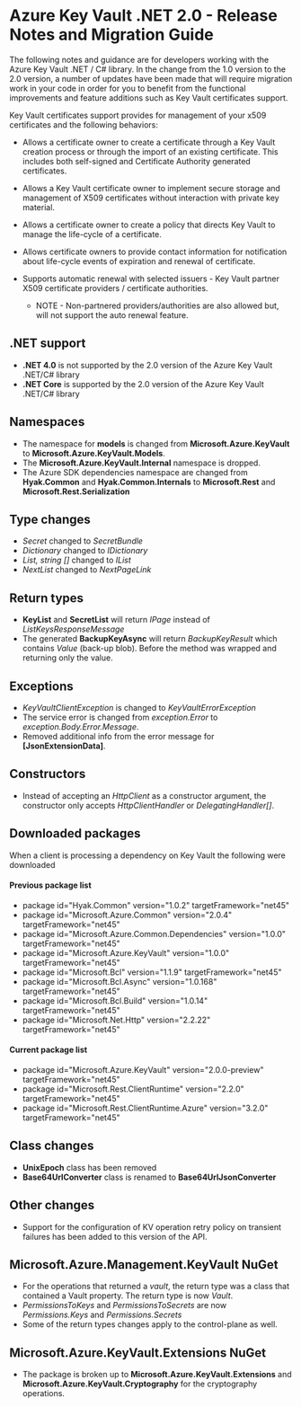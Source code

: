 <properties
    pageTitle="Key Vault .NET 2.x API Release Notes| Azure"
    description=".NET developers will use this API to code for Azure Key Vault"
    services="key-vault"
    documentationcenter=""
    author="BrucePerlerMS"
    manager="mbaldwin"
    editor="bruceper" />
<tags
    ms.assetid="1cccf21b-5be9-4a49-8145-483b695124ba"
    ms.service="key-vault"
    ms.devlang="CSharp"
    ms.topic="article"
    ms.tgt_pltfrm="na"
    ms.workload="identity"
    ms.date="01/07/2017"
    wacn.date=""
    ms.author="bruceper" />

# Azure Key Vault .NET 2.0 - Release Notes and Migration Guide
The following notes and guidance are for developers working with the Azure Key Vault .NET / C# library. In the change from the 1.0 version to the 2.0 version, a number of updates have been made that will require migration work in your code in order for you to benefit from the functional improvements and feature additions such as Key Vault certificates support.

Key Vault certificates support provides for management of your x509 certificates and the following behaviors:  

- Allows a certificate owner to create a certificate through a Key Vault creation process or through the import of an existing certificate. This includes both self-signed and Certificate Authority generated certificates.
- Allows a Key Vault certificate owner to implement secure storage and management of X509 certificates without interaction with private key material.  
- Allows a certificate owner to create a policy that directs Key Vault to manage the life-cycle of a certificate.  
- Allows certificate owners to provide contact information for notification about life-cycle events of expiration and renewal of certificate.  
- Supports automatic renewal with selected issuers - Key Vault partner X509 certificate providers / certificate authorities.
  
  - NOTE - Non-partnered providers/authorities are also allowed but, will not support the auto renewal feature.

## .NET support
- **.NET 4.0** is not supported by the 2.0 version of the Azure Key Vault .NET/C# library
- **.NET Core** is supported by the 2.0 version of the Azure Key Vault .NET/C# library

## Namespaces
- The namespace for **models** is changed from **Microsoft.Azure.KeyVault** to **Microsoft.Azure.KeyVault.Models**.
- The **Microsoft.Azure.KeyVault.Internal** namespace is dropped.
- The Azure SDK dependencies namespace are changed from **Hyak.Common** and **Hyak.Common.Internals** to **Microsoft.Rest** and **Microsoft.Rest.Serialization**

## Type changes
- *Secret* changed to *SecretBundle*
- *Dictionary* changed to *IDictionary*
- *List<T>, string []* changed to *IList<T>*
- *NextList* changed to  *NextPageLink*

## Return types
- **KeyList** and **SecretList** will return *IPage<T>* instead of *ListKeysResponseMessage*
- The generated **BackupKeyAsync** will return *BackupKeyResult* which contains *Value* (back-up blob). Before the method was wrapped and returning only the value.

## Exceptions
- *KeyVaultClientException* is changed to *KeyVaultErrorException*
- The service error is changed from *exception.Error* to *exception.Body.Error.Message*.
- Removed additional info from the error message for **[JsonExtensionData]**.

## Constructors
- Instead of accepting an *HttpClient* as a constructor argument, the constructor only accepts *HttpClientHandler* or *DelegatingHandler[]*.

## Downloaded packages
When a client is processing a  dependency on Key Vault the following were downloaded

#### Previous package list
- package id="Hyak.Common" version="1.0.2" targetFramework="net45"
- package id="Microsoft.Azure.Common" version="2.0.4" targetFramework="net45"
- package id="Microsoft.Azure.Common.Dependencies" version="1.0.0" targetFramework="net45"
- package id="Microsoft.Azure.KeyVault" version="1.0.0" targetFramework="net45"
- package id="Microsoft.Bcl" version="1.1.9" targetFramework="net45"
- package id="Microsoft.Bcl.Async" version="1.0.168" targetFramework="net45"
- package id="Microsoft.Bcl.Build" version="1.0.14" targetFramework="net45"
- package id="Microsoft.Net.Http" version="2.2.22" targetFramework="net45"

#### Current package list
- package id="Microsoft.Azure.KeyVault" version="2.0.0-preview" targetFramework="net45"
- package id="Microsoft.Rest.ClientRuntime" version="2.2.0" targetFramework="net45"
- package id="Microsoft.Rest.ClientRuntime.Azure" version="3.2.0" targetFramework="net45"

## Class changes
- **UnixEpoch** class has been removed
- **Base64UrlConverter** class is renamed to **Base64UrlJsonConverter**

## Other changes
- Support for the configuration of KV operation retry policy on transient failures has been added to this version of the API.

## Microsoft.Azure.Management.KeyVault NuGet
- For the operations that returned a *vault*, the return type was a class that contained a Vault property. The return type is now *Vault*.
- *PermissionsToKeys* and *PermissionsToSecrets* are now *Permissions.Keys* and *Permissions.Secrets*
- Some of the return types changes apply to the control-plane as well.

## Microsoft.Azure.KeyVault.Extensions NuGet
- The package is broken up to **Microsoft.Azure.KeyVault.Extensions** and **Microsoft.Azure.KeyVault.Cryptography** for the cryptography operations.

